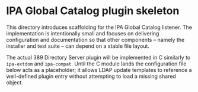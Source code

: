 # IPA Global Catalog plugin skeleton

This directory introduces scaffolding for the IPA Global Catalog listener.  The
implementation is intentionally small and focuses on delivering configuration
and documentation so that other components – namely the installer and test
suite – can depend on a stable file layout.

The actual 389 Directory Server plugin will be implemented in C similarly to
`ipa-extdom` and `ipa-compat`.  Until the C module lands the configuration file
below acts as a placeholder; it allows LDAP update templates to reference a
well-defined plugin entry without attempting to load a missing shared object.
